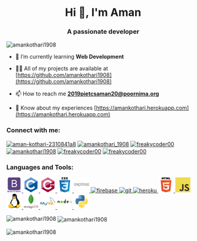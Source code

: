 <h1 align="center">Hi 👋, I'm Aman</h1>
<h3 align="center">A passionate developer</h3>

<p align="left"> <img src="https://komarev.com/ghpvc/?username=amankothari1908&label=Profile%20views&color=b40e0e&style=flat" alt="amankothari1908" /> </p>

- 🌱 I’m currently learning **Web Development**

- 👨‍💻 All of my projects are available at [https://github.com/amankothari1908](https://github.com/amankothari1908)

- 📫 How to reach me **2019pietcsaman20@poornima.org**

- 📄 Know about my experiences [https://amankothari.herokuapp.com](https://amankothari.herokuapp.com)

<h3 align="left">Connect with me:</h3>
<p align="left">
<a href="https://linkedin.com/in/aman-kothari-2310841a8" target="blank"><img align="center" src="https://raw.githubusercontent.com/rahuldkjain/github-profile-readme-generator/master/src/images/icons/Social/linked-in-alt.svg" alt="aman-kothari-2310841a8" height="30" width="40" /></a>
<a href="https://instagram.com/amankothari_1908" target="blank"><img align="center" src="https://raw.githubusercontent.com/rahuldkjain/github-profile-readme-generator/master/src/images/icons/Social/instagram.svg" alt="amankothari_1908" height="30" width="40" /></a>
<a href="https://www.codechef.com/users/freakycoder00" target="blank"><img align="center" src="https://cdn.jsdelivr.net/npm/simple-icons@3.1.0/icons/codechef.svg" alt="freakycoder00" height="30" width="40" /></a>
<a href="https://www.hackerrank.com/amankothari1908" target="blank"><img align="center" src="https://raw.githubusercontent.com/rahuldkjain/github-profile-readme-generator/master/src/images/icons/Social/hackerrank.svg" alt="amankothari1908" height="30" width="40" /></a>
<a href="https://codeforces.com/profile/freakycoder00" target="blank"><img align="center" src="https://cdn.jsdelivr.net/npm/simple-icons@3.0.1/icons/codeforces.svg" alt="freakycoder00" height="30" width="40" /></a>
<a href="https://auth.geeksforgeeks.org/user/freakycoder00" target="blank"><img align="center" src="https://raw.githubusercontent.com/rahuldkjain/github-profile-readme-generator/master/src/images/icons/Social/geeks-for-geeks.svg" alt="freakycoder00" height="30" width="40" /></a>
</p>

<h3 align="left">Languages and Tools:</h3>
<p align="left"> <a href="https://getbootstrap.com" target="_blank"> <img src="https://raw.githubusercontent.com/devicons/devicon/master/icons/bootstrap/bootstrap-plain-wordmark.svg" alt="bootstrap" width="40" height="40"/> </a> <a href="https://www.cprogramming.com/" target="_blank"> <img src="https://raw.githubusercontent.com/devicons/devicon/master/icons/c/c-original.svg" alt="c" width="40" height="40"/> </a> <a href="https://www.w3schools.com/cpp/" target="_blank"> <img src="https://raw.githubusercontent.com/devicons/devicon/master/icons/cplusplus/cplusplus-original.svg" alt="cplusplus" width="40" height="40"/> </a> <a href="https://www.w3schools.com/css/" target="_blank"> <img src="https://raw.githubusercontent.com/devicons/devicon/master/icons/css3/css3-original-wordmark.svg" alt="css3" width="40" height="40"/> </a> <a href="https://expressjs.com" target="_blank"> <img src="https://raw.githubusercontent.com/devicons/devicon/master/icons/express/express-original-wordmark.svg" alt="express" width="40" height="40"/> </a> <a href="https://firebase.google.com/" target="_blank"> <img src="https://www.vectorlogo.zone/logos/firebase/firebase-icon.svg" alt="firebase" width="40" height="40"/> </a> <a href="https://git-scm.com/" target="_blank"> <img src="https://www.vectorlogo.zone/logos/git-scm/git-scm-icon.svg" alt="git" width="40" height="40"/> </a> <a href="https://heroku.com" target="_blank"> <img src="https://www.vectorlogo.zone/logos/heroku/heroku-icon.svg" alt="heroku" width="40" height="40"/> </a> <a href="https://www.w3.org/html/" target="_blank"> <img src="https://raw.githubusercontent.com/devicons/devicon/master/icons/html5/html5-original-wordmark.svg" alt="html5" width="40" height="40"/> </a> <a href="https://developer.mozilla.org/en-US/docs/Web/JavaScript" target="_blank"> <img src="https://raw.githubusercontent.com/devicons/devicon/master/icons/javascript/javascript-original.svg" alt="javascript" width="40" height="40"/> </a> <a href="https://www.linux.org/" target="_blank"> <img src="https://raw.githubusercontent.com/devicons/devicon/master/icons/linux/linux-original.svg" alt="linux" width="40" height="40"/> </a> <a href="https://www.mongodb.com/" target="_blank"> <img src="https://raw.githubusercontent.com/devicons/devicon/master/icons/mongodb/mongodb-original-wordmark.svg" alt="mongodb" width="40" height="40"/> </a> <a href="https://www.mysql.com/" target="_blank"> <img src="https://raw.githubusercontent.com/devicons/devicon/master/icons/mysql/mysql-original-wordmark.svg" alt="mysql" width="40" height="40"/> </a> <a href="https://nodejs.org" target="_blank"> <img src="https://raw.githubusercontent.com/devicons/devicon/master/icons/nodejs/nodejs-original-wordmark.svg" alt="nodejs" width="40" height="40"/> </a> <a href="https://www.python.org" target="_blank"> <img src="https://raw.githubusercontent.com/devicons/devicon/master/icons/python/python-original.svg" alt="python" width="40" height="40"/> </a> </p>

<p><img align="left" src="https://github-readme-stats.vercel.app/api/top-langs?username=amankothari1908&show_icons=true&locale=en&layout=compact" alt="amankothari1908" /></p>

<p>&nbsp;<img align="center" src="https://github-readme-stats.vercel.app/api?username=amankothari1908&show_icons=true&locale=en" alt="amankothari1908" /></p>

<p><img align="center" src="https://github-readme-streak-stats.herokuapp.com/?user=amankothari1908&" alt="amankothari1908" /></p>
